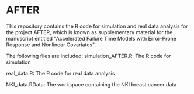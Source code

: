 # AFTER
This repository contains the R code for simulation and real data analysis for the project AFTER, which is known as supplementary material for the manuscript entitled "Accelerated Failure Time Models with Error-Prone Response and Nonlinear Covariates".

The following files are included:
simulation_AFTER.R: The R code for simulation

real_data.R: The R code for real data analysis

NKI_data.RData: The workspace containing the NKI breast cancer data

